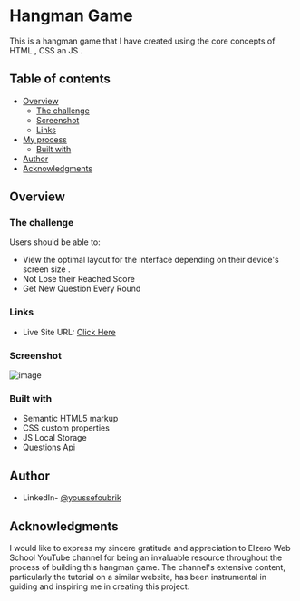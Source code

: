 # Hangman Game

This is a hangman game that I have created using the core concepts of HTML , CSS an JS .

## Table of contents

- [Overview](#overview)
  - [The challenge](#the-challenge)
  - [Screenshot](#screenshot)
  - [Links](#links)
- [My process](#my-process)
  - [Built with](#built-with)
- [Author](#author)
- [Acknowledgments](#acknowledgments)

## Overview

### The challenge

Users should be able to:

- View the optimal layout for the interface depending on their device's screen size .
- Not Lose their Reached Score
- Get New Question Every Round 
### Links

- Live Site URL: [Click Here](yo-hangman-game.netlify.app)

### Screenshot

![image](https://github.com/oubrikyoussef/Front-End-Projects-HTML-CSS-JS/assets/133607377/494451b5-3314-4d18-be3f-7307f80e9ddf)

### Built with

- Semantic HTML5 markup
- CSS custom properties
- JS Local Storage
- Questions Api 

## Author

- LinkedIn- [@youssefoubrik](https://www.linkedin.com/in/youssefoubrik/)

## Acknowledgments

I would like to express my sincere gratitude and appreciation to Elzero Web School YouTube channel for being an invaluable resource throughout the process of building this hangman game. The channel's extensive content, particularly the tutorial on a similar website, has been instrumental in guiding and inspiring me in creating this project.
